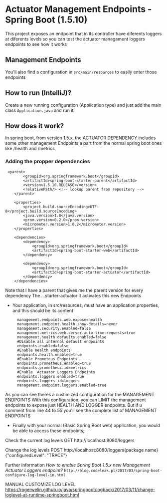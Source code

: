 # Actuator Management Endpoints - Spring Boot (1.5.10)
This project exposes an endpoint that in its controller have diferents loggers at diferents levels so you can test the actuator managament loggers endpoints to see how it works

## Management Endpoints

You'll also find a configuration in ```src/main/resources``` to easily enter those endpoints

## How to run (IntelliJ)?

Create a new running configuration (Application type) and just add the main class `Application.java` and run it!

## How does it work?
 In spring boot, from version 1.5.x, the ACTUATOR DEPENDENCY includes some other management Endpoints
a part from the normal spring boot ones like /health and /metrics

### Adding the propper dependencies
```
 <parent>
        <groupId>org.springframework.boot</groupId>
        <artifactId>spring-boot-starter-parent</artifactId>
        <version>1.5.10.RELEASE</version>
        <relativePath/> <!-- lookup parent from repository -->
    </parent>

    <properties>
        <project.build.sourceEncoding>UTF-8</project.build.sourceEncoding>
        <java.version>1.8</java.version>
        <prom.version>0.2.0</prom.version>
        <micrometer.version>1.0.2</micrometer.version>
    </properties>

    <dependencies>
        <dependency>
            <groupId>org.springframework.boot</groupId>
            <artifactId>spring-boot-starter-web</artifactId>
        </dependency>

        <dependency>
            <groupId>org.springframework.boot</groupId>
            <artifactId>spring-boot-starter-actuator</artifactId>
        </dependency>
    </dependencies>
```
Note that I have a parent that gives me the parent version for every dependency
The ...starter-actuator it activates this new Endpoints

- Your application, in src/resources, must have an application.properties, and
this should be its content

        management.endpoints.web.expose=health
        management.endpoint.health.show-details=never
        management.security.enabled=false
        management.metrics.web.server.auto-time-requests=true
        management.health.defaults.enabled=false
        #Disable all internal default endpoints
        endpoints.enabled=false
        #Enable Health endpoints
        endpoints.health.enabled=true
        #Enable Prometeus Endpoints
        endpoints.prometheus.enabled=true
        endpoints.prometheus.id=metrics
        #Enable  Actuator Loggers Endpoints
        endpoints.loggers.enabled=true
        endpoints.loggers.id=loggers
        management.endpoint.loggers.enabled=true

As you can see theres a custimized configuration for the MANAGEMENT ENDPOINTS 
With this configuration, you can LIMIT the management endpoints to expose
just HEALTH AND LOGGER endpoints. But if u comment from line 44 to 55
you'll see the complete list of MANAGEMENT ENDPOINTS

- Finally with your normal (Basic Spring Boot web) application, you would be able
to access these endpoints;

Check the current log levels
    GET
    http://localhost:8080/loggers

Change the log levels
    POST
    http://localhost:8080/loggers{package name}
    {"configuredLevel": "TRACE"}


Further information
*How to enable Spring Boot 1.5.x new Management Actuator Loggers endpoint?*
`http://blog.codeleak.pl/2017/03/spring-boot-configure-log-level-in.html`



MANUAL CUSTOMIZE LOG LEVEL
https://rogerwelin.github.io/java/springboot/logback/2017/03/11/change-loglevel-at-runtime-springboot.html
